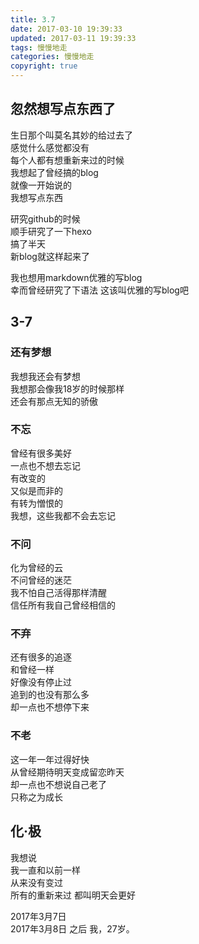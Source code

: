 ```yaml
---
title: 3.7
date: 2017-03-10 19:39:33
updated: 2017-03-11 19:39:33
tags: 慢慢地走
categories: 慢慢地走
copyright: true
---
```


## 忽然想写点东西了

生日那个叫莫名其妙的给过去了  
感觉什么感觉都没有  
每个人都有想重新来过的时候  
我想起了曾经搞的blog  
就像一开始说的  
我想写点东西
<!-- more -->
研究github的时候  
顺手研究了一下hexo  
搞了半天  
新blog就这样起来了

我也想用markdown优雅的写blog  
幸而曾经研究了下语法
这该叫优雅的写blog吧

## 3-7

### 还有梦想

我想我还会有梦想  
我想那会像我18岁的时候那样  
还会有那点无知的骄傲

### 不忘

曾经有很多美好  
一点也不想去忘记  
有改变的  
又似是而非的  
有转为憎恨的  
我想，这些我都不会去忘记

### 不问

化为曾经的云  
不问曾经的迷茫  
我不怕自己活得那样清醒  
信任所有我自己曾经相信的

### 不弃

还有很多的追逐  
和曾经一样  
好像没有停止过  
追到的也没有那么多  
却一点也不想停下来

### 不老

这一年一年过得好快  
从曾经期待明天变成留恋昨天  
却一点也不想说自己老了  
只称之为成长

## 化·极

我想说  
我一直和以前一样  
从来没有变过  
所有的重新来过
都叫明天会更好

2017年3月7日  
2017年3月8日
之后
我，27岁。
